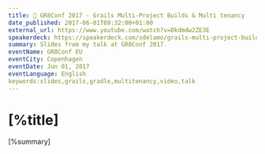 ```yaml
---
title: 📼 GR8Conf 2017 - Grails Multi-Project Builds & Multi tenancy
date_published: 2017-06-01T09:32:00+01:00
external_url: https://www.youtube.com/watch?v=Dkdmdw2ZE3E
speakerdeck: https://speakerdeck.com/sdelamo/grails-multi-project-builds-multitenancy
summary: Slides from my talk at GR8Conf 2017.
eventName: GR8Conf EU
eventCity: Copenhagen
eventDate: Jun 01, 2017
eventLanguage: English
keywords:slides,grails,gradle,multitenancy,video,talk
---
```


# [%title]

[%summary]

<script async class="speakerdeck-embed" data-id="a411f0ecdbd14de1b7ac00b4074c1c79" data-ratio="1.77777777777778" src="//speakerdeck.com/assets/embed.js"></script>